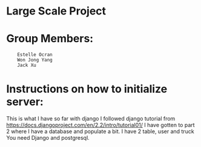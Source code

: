 # Large Scale Project


# Group Members:
		Estelle Ocran
		Won Jong Yang 
		Jack Xu


# Instructions on how to initialize server:
This is what I have so far with django 
I followed django tutorial from https://docs.djangoproject.com/en/2.2/intro/tutorial01/
I have gotten to part 2 where I have a database and populate a bit. 
I have 2 table, user and truck 
You need Django and postgresql. 






